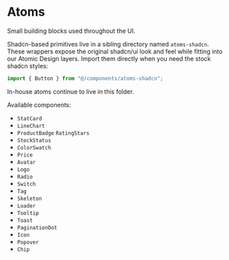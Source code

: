 # Atoms

Small building blocks used throughout the UI.

Shadcn-based primitives live in a sibling directory named
`atoms-shadcn`. These wrappers expose the original shadcn/ui look and
feel while fitting into our Atomic Design layers. Import them directly
when you need the stock shadcn styles:

```ts
import { Button } from "@/components/atoms-shadcn";
```

In-house atoms continue to live in this folder.

Available components:

- `StatCard`
- `LineChart`
- `ProductBadge`
  `RatingStars`
- `StockStatus`
- `ColorSwatch`
- `Price`
- `Avatar`
- `Logo`
- `Radio`
- `Switch`
- `Tag`
- `Skeleton`
- `Loader`
- `Tooltip`
- `Toast`
- `PaginationDot`
- `Icon`
- `Popover`
- `Chip`
